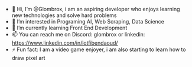 - 👋 Hi, I’m @Glombrox, i am an aspiring developer who enjoys learning new technologies and solve hard problems
- 👀 I’m interested in Programing AI, Web Scraping, Data Science
- 🌱 I’m currently learning Front End Development
- 📫 You can reach me on Discord: glombrox or linkedin: https://www.linkedin.com/in/lotfibendaoud/
- ⚡ Fun fact: I am a video game enjoyer, i am also starting to learn how to draw pixel art

<!---
Glombrox/Glombrox is a ✨ special ✨ repository because its `README.md` (this file) appears on your GitHub profile.
You can click the Preview link to take a look at your changes.
--->
